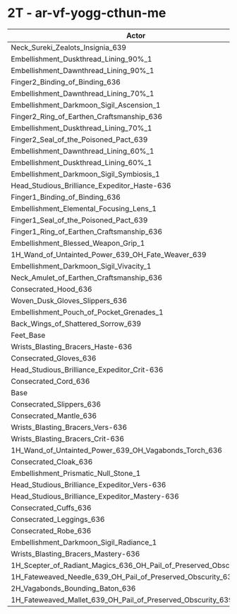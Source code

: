# 2T - ar-vf-yogg-cthun-me
| Actor | DPS | Increase |
|---|:---:|:---:|
|Neck_Sureki_Zealots_Insignia_639|1628729|0.85%|
|Embellishment_Duskthread_Lining_90%_1|1626629|0.72%|
|Embellishment_Dawnthread_Lining_90%_1|1626570|0.72%|
|Finger2_Binding_of_Binding_636|1624685|0.60%|
|Embellishment_Dawnthread_Lining_70%_1|1624348|0.58%|
|Embellishment_Darkmoon_Sigil_Ascension_1|1624165|0.57%|
|Finger2_Ring_of_Earthen_Craftsmanship_636|1624141|0.57%|
|Embellishment_Duskthread_Lining_70%_1|1624044|0.56%|
|Finger2_Seal_of_the_Poisoned_Pact_639|1623963|0.56%|
|Embellishment_Dawnthread_Lining_60%_1|1623266|0.52%|
|Embellishment_Duskthread_Lining_60%_1|1622565|0.47%|
|Embellishment_Darkmoon_Sigil_Symbiosis_1|1621187|0.39%|
|Head_Studious_Brilliance_Expeditor_Haste-636|1621115|0.38%|
|Finger1_Binding_of_Binding_636|1620030|0.31%|
|Embellishment_Elemental_Focusing_Lens_1|1619632|0.29%|
|Finger1_Seal_of_the_Poisoned_Pact_639|1619601|0.29%|
|Finger1_Ring_of_Earthen_Craftsmanship_636|1619286|0.27%|
|Embellishment_Blessed_Weapon_Grip_1|1618314|0.21%|
|1H_Wand_of_Untainted_Power_639_OH_Fate_Weaver_639|1618249|0.20%|
|Embellishment_Darkmoon_Sigil_Vivacity_1|1617901|0.18%|
|Neck_Amulet_of_Earthen_Craftsmanship_636|1617301|0.15%|
|Consecrated_Hood_636|1617031|0.13%|
|Woven_Dusk_Gloves_Slippers_636|1616911|0.12%|
|Embellishment_Pouch_of_Pocket_Grenades_1|1616471|0.09%|
|Back_Wings_of_Shattered_Sorrow_639|1616189|0.08%|
|Feet_Base|1615897|0.06%|
|Wrists_Blasting_Bracers_Haste-636|1615772|0.05%|
|Consecrated_Gloves_636|1615675|0.05%|
|Head_Studious_Brilliance_Expeditor_Crit-636|1615449|0.03%|
|Consecrated_Cord_636|1615088|0.01%|
|Base|1614944|0.00%|
|Consecrated_Slippers_636|1614899|0.00%|
|Consecrated_Mantle_636|1614270|-0.04%|
|Wrists_Blasting_Bracers_Vers-636|1614075|-0.05%|
|Wrists_Blasting_Bracers_Crit-636|1614074|-0.05%|
|1H_Wand_of_Untainted_Power_639_OH_Vagabonds_Torch_636|1613905|-0.06%|
|Consecrated_Cloak_636|1613859|-0.07%|
|Embellishment_Prismatic_Null_Stone_1|1613740|-0.07%|
|Head_Studious_Brilliance_Expeditor_Vers-636|1613720|-0.08%|
|Head_Studious_Brilliance_Expeditor_Mastery-636|1613503|-0.09%|
|Consecrated_Cuffs_636|1613379|-0.10%|
|Consecrated_Leggings_636|1613358|-0.10%|
|Consecrated_Robe_636|1613248|-0.11%|
|Embellishment_Darkmoon_Sigil_Radiance_1|1612987|-0.12%|
|Wrists_Blasting_Bracers_Mastery-636|1612307|-0.16%|
|1H_Scepter_of_Radiant_Magics_636_OH_Pail_of_Preserved_Obscurity_639|1610094|-0.30%|
|1H_Fateweaved_Needle_639_OH_Pail_of_Preserved_Obscurity_639|1606736|-0.51%|
|2H_Vagabonds_Bounding_Baton_636|1606524|-0.52%|
|1H_Fateweaved_Mallet_639_OH_Pail_of_Preserved_Obscurity_639|1606187|-0.54%|
